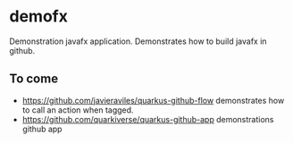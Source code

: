 # demofx
Demonstration javafx application. Demonstrates how to build javafx in github.

## To come

* https://github.com/javieraviles/quarkus-github-flow demonstrates how to call an action when tagged.
* https://github.com/quarkiverse/quarkus-github-app demonstrations github app

